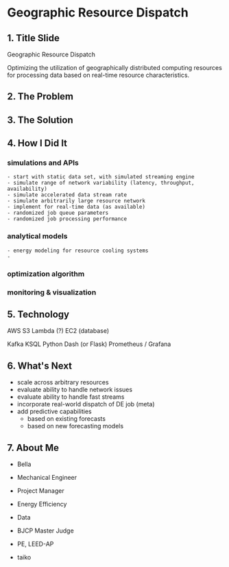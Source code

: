 # Geographic Resource Dispatch

## 1. Title Slide

Geographic Resource Dispatch

Optimizing the utilization of geographically distributed computing resources for processing data based on real-time resource characteristics.

## 2. The Problem



## 3. The Solution



## 4. How I Did It



### simulations and APIs
    - start with static data set, with simulated streaming engine
    - simulate range of network variability (latency, throughput, availability)
    - simulate accelerated data stream rate
    - simulate arbitrarily large resource network
    - implement for real-time data (as available)
    - randomized job queue parameters
    - randomized job processing performance
### analytical models
    - energy modeling for resource cooling systems
    - 
### optimization algorithm
### monitoring & visualization

## 5. Technology

AWS
    S3
    Lambda (?)
    EC2
    (database)

Kafka
KSQL
Python
Dash (or Flask)
Prometheus / Grafana

## 6. What's Next

* scale across arbitrary resources
* evaluate ability to handle network issues
* evaluate ability to handle fast streams
* incorporate real-world dispatch of DE job (meta)
* add predictive capabilities
    - based on existing forecasts
    - based on new forecasting models

## 7. About Me

* Bella

* Mechanical Engineer
* Project Manager
* Energy Efficiency
* Data

* BJCP Master Judge
* PE, LEED-AP
* taiko

